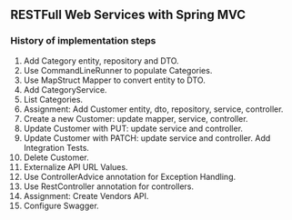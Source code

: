 RESTFull Web Services with Spring MVC
-------------------------------------

### History of implementation steps

1. Add Category entity, repository and DTO.
2. Use CommandLineRunner to populate Categories.
3. Use MapStruct Mapper to convert entity to DTO.
4. Add CategoryService.
5. List Categories.
6. Assignment: Add Customer entity, dto, repository, service, controller.
7. Create a new Customer: update mapper, service, controller.
8. Update Customer with PUT: update service and controller.
9. Update Customer with PATCH: update service and controller. Add Integration Tests.
10. Delete Customer.
11. Externalize API URL Values.
12. Use ControllerAdvice annotation for Exception Handling.
13. Use RestController annotation for controllers.
14. Assignment: Create Vendors API.
15. Configure Swagger.